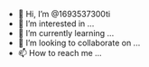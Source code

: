 - 👋 Hi, I’m @1693537300ti
- 👀 I’m interested in ...
- 🌱 I’m currently learning ...
- 💞️ I’m looking to collaborate on ...
- 📫 How to reach me ...

<!---
1693537300ti/1693537300ti is a ✨ special ✨ repository because its `README.md` (this file) appears on your GitHub profile.
You can click the Preview link to take a look at your changes.
--->
